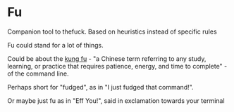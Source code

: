# Fu
Companion tool to thefuck. Based on heuristics instead of specific rules

Fu could stand for a lot of things.

Could be about the [kung fu](https://en.wikipedia.org/wiki/Kung_fu_(term)) - "a Chinese term referring to any study, learning, or practice that requires patience, energy, and time to complete" - of the command line.

Perhaps short for "fudged", as in "I just fudged that command!".

Or maybe just fu as in "Eff You!", said in exclamation towards your terminal 
